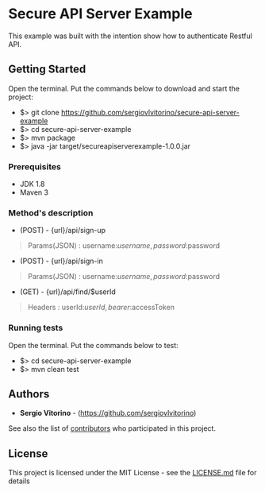 # Secure API Server Example
This example was built with the intention show how to authenticate Restful API.

## Getting Started
Open the terminal. Put the commands below to download and start the project:
* $> git clone https://github.com/sergiovlvitorino/secure-api-server-example
* $> cd secure-api-server-example
* $> mvn package
* $> java -jar target/secureapiserverexample-1.0.0.jar

### Prerequisites
* JDK 1.8
* Maven 3

### Method's description
* (POST) - {url}/api/sign-up
> Params(JSON) : username:$username, password:$password

* (POST) - {url}/api/sign-in
> Params(JSON) : username:$username, password:$password

* (GET) - {url}/api/find/$userId
> Headers : userId:$userId, bearer:$accessToken

### Running tests
Open the terminal. Put the commands below to test:
* $> cd secure-api-server-example
* $> mvn clean test

## Authors

* **Sergio Vitorino** - (https://github.com/sergiovlvitorino)

See also the list of [contributors](https://github.com/sergiovlvitorino/secure-api-server-example/contributors) who participated in this project.

## License

This project is licensed under the MIT License - see the [LICENSE.md](LICENSE.md) file for details
